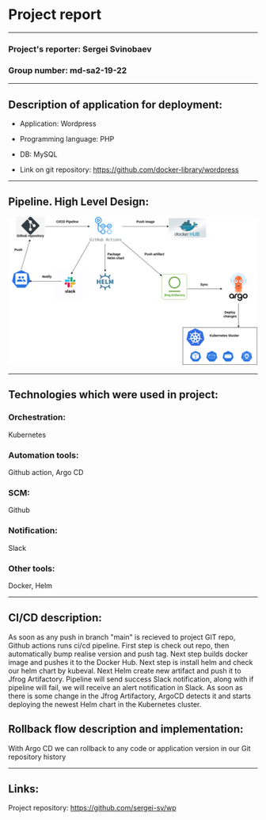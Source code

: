 # Project report
---

### Project's reporter: Sergei Svinobaev
### Group number: md-sa2-19-22

---

## Description of application for deployment:

- Application: Wordpress

- Programming language: PHP

- DB: MySQL

- Link on git repository: https://github.com/docker-library/wordpress

---

## Pipeline. High Level Design:

![](scheme.png)

---

## Technologies which were used in project:

### Orchestration: 
Kubernetes

### Automation tools:
Github action, Argo CD

### SCM:
Github

### Notification:
Slack

### Other tools:
 Docker, Helm

---

## CI/CD description:
As soon as any push in branch "main" is recieved to project GIT repo, Github actions runs ci/cd pipeline. First step is check out repo, then automatically bump realise version and push tag. Next step builds docker image and pushes it to the Docker Hub.
Next step is install helm and check our helm chart by kubeval. Next Helm create new artifact and push it to Jfrog Artifactory. Pipeline will send success Slack notification, along with if pipeline will fail, we will receive an alert notification in Slack.
As soon as there is some change in the Jfrog Artifactory, ArgoCD detects it and starts deploying the newest Helm chart in the Kubernetes cluster.

## Rollback flow description and implementation:

With Argo CD we can rollback to any code or application version in our Git repository history

---

## Links:

Project repository: https://github.com/sergei-sv/wp